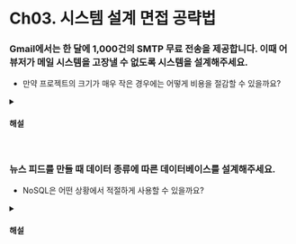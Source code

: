 # Ch03. 시스템 설계 면접 공략법

### Gmail에서는 한 달에 1,000건의 SMTP 무료 전송을 제공합니다. 이때 어뷰저가 메일 시스템을 고장낼 수 없도록 시스템을 설계해주세요.

* 만약 프로젝트의 크기가 매우 작은 경우에는 어떻게 비용을 절감할 수 있을까요?

<details>
<summary><h4>해설</h4></summary>

> Gmail에서는 한 달에 1,000건의 SMTP 무료 전송을 제공합니다. 이때 어뷰저가 메일 시스템을 고장낼 수 없도록 시스템을 설계해주세요.
* 

> 만약 프로젝트의 크기가 매우 작은 경우에는 어떻게 비용을 절감할 수 있을까요?
* 
</details>


<br>

### 뉴스 피드를 만들 때 데이터 종류에 따른 데이터베이스를 설계해주세요.

* NoSQL은 어떤 상황에서 적절하게 사용할 수 있을까요?

<details>
<summary><h4>해설</h4></summary>

> 뉴스 피드를 만들 때 데이터 종류에 따른 데이터베이스를 설계해주세요.
* 

> NoSQL은 어떤 상황에서 적절하게 사용할 수 있을까요?
* 

</details>
